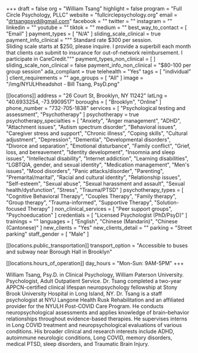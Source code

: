 +++
draft = false
org = "William Tsang"
highlight = false
program = "Full Circle Psychology, PLLC"
website = "fullcirclepsychology.org"
email = "drtsangpsyd@gmail.com"
facebook = ""
twitter = ""
instagram = ""
linkedin = ""
youtube = ""
tiktok = ""
medium = ""
best_way_to_contact = [ "Email" ]
payment_types = [ "N/A" ]
sliding_scale_clinical = true
payment_info_clinical = """
Standard rate $300 per session.  
Sliding scale starts at $250, please inquire.
I provide a superbill each month that clients can submit to insurance for out-of-network reimbursement. I participate in CareCredit."""
payment_types_non_clinical = [ ]
sliding_scale_non_clinical = false
payment_info_non_clinical = "$80-100 per group session"
ada_compliant = true
telehealth = "Yes"
tags = [ "individual" ]
client_requirements = ""
age_groups = [ "All" ]
image = "/img/NYULHheadshot - Bill Tsang, PsyD.png"

[[locations]]
address = "26 Court St, Brooklyn, NY 11242"
latLng = "40.6933254, -73.9909517"
boroughs = [ "Brooklyn", "Online" ]
phone_number = "732-705-1838"
services = [ "Psychological testing and assessment", "Psychotherapy" ]
psychotherapy = true
psychotherapy_specialties = [
  "Anxiety",
  "Anger management",
  "ADHD",
  "Attachment issues",
  "Autism spectrum disorder",
  "Behavioral issues",
  "Caregiver stress and support",
  "Chronic illness",
  "Coping skills",
  "Cultural adjustment",
  "Depression",
  "Dementia",
  "Developmental disorders",
  "Divorce and separation",
  "Emotional disturbance",
  "Family conflict",
  "Grief, loss, and bereavement",
  "Identity development",
  "Insomnia and sleep issues",
  "Intellectual disability",
  "Internet addiction",
  "Learning disabilities",
  "LGBTQIA, gender, and sexual identity",
  "Medication management",
  "Men's issues",
  "Mood disorders",
  "Panic attacks/disorder",
  "Parenting",
  "Premarital/marital",
  "Racial and cultural identity",
  "Relationship issues",
  "Self-esteem",
  "Sexual abuse",
  "Sexual harassment and assault",
  "Sexual health/dysfunction",
  "Stress",
  "Trauma/PTSD"
]
psychotherapy_types = [
  "Cognitive Behavioral Therapy",
  "Couples Therapy",
  "Family therapy",
  "Group therapy",
  "Trauma-informed",
  "Supportive Therapy",
  "Solution-focused Therapy"
]
non_clinical_services = [ "Peer support groups", "Psychoeducation" ]
credentials = [ "Licensed Psychologist (PhD/PsyD)" ]
trainings = ""
languages = [ "English", "Chinese (Mandarin)", "Chinese (Cantonese)" ]
new_clients = "Yes"
new_clients_detail = ""
parking = "Street parking"
staff_gender = [ "Male" ]

  [[locations.public_transportation]]
  transport_option = "Accessible to buses and subway near Borough Hall in Brooklyn"

  [[locations.hours_of_operation]]
  day_hours = "Mon-Sun: 9AM-5PM"
+++


William Tsang, Psy.D. in Clinical Psychology, William Paterson University. Psychologist, Adult Outpatient Service.  Dr. Tsang completed a two-year APPCN-certified clinical lifespan neuropsychology fellowship at Stony Brook University Hospital in Long Island, NY. Dr. Tsang is a staff psychologist at NYU Langone Health Rusk Rehabilitation and an affiliated provider for the NYULH Post-COVID Care Program. He conducts neuropsychological assessments and applies knowledge of brain–behavior relationships throughout evidence-based therapies. He supervises interns in Long COVID treatment and neuropsychological evaluations of various conditions.  His broader clinical and research interests include ADHD, autoimmune neurologic conditions, Long COVID, memory disorders, medical PTSD, sleep disorders, and Traumatic Brain Injury.  
